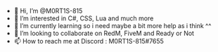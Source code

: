 - 👋 Hi, I’m @M0RT1S-815
- 👀 I’m interested in C#, CSS, Lua and much more
- 🌱 I’m currently learning so i need maybe a bit more help as i think ^^
- 💞️ I’m looking to collaborate on RedM, FiveM and Ready or Not
- 📫 How to reach me at Discord : M0RT1S-815#7655
